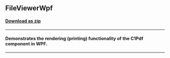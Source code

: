 ## FileViewerWpf
#### [Download as zip](https://grapecity.github.io/DownGit/#/home?url=https://github.com/GrapeCity/ComponentOne-Service-Components-Samples/tree/master/Pdf/WPF/FileViewerWpf)
____
#### Demonstrates the rendering (printing) functionality of the C1Pdf component in WPF.
____
